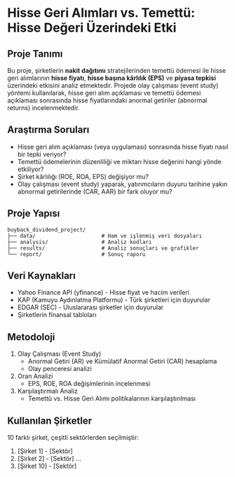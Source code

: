 # Hisse Geri Alımları vs. Temettü: Hisse Değeri Üzerindeki Etki

## Proje Tanımı
Bu proje, şirketlerin **nakit dağıtımı** stratejilerinden temettü ödemesi ile hisse geri alımlarının **hisse fiyatı**, **hisse başına kârlılık (EPS)** ve **piyasa tepkisi** üzerindeki etkisini analiz etmektedir. Projede olay çalışması (event study) yöntemi kullanılarak, hisse geri alım açıklaması ve temettü ödemesi açıklaması sonrasında hisse fiyatlarındaki anormal getiriler (abnormal returns) incelenmektedir.

## Araştırma Soruları
- Hisse geri alım açıklaması (veya uygulaması) sonrasında hisse fiyatı nasıl bir tepki veriyor?
- Temettü ödemelerinin düzenliliği ve miktarı hisse değerini hangi yönde etkiliyor?
- Şirket kârlılığı (ROE, ROA, EPS) değişiyor mu?
- Olay çalışması (event study) yaparak, yatırımcıların duyuru tarihine yakın abnormal getirilerinde (CAR, AAR) bir fark oluyor mu?

## Proje Yapısı
```
buyback_dividend_project/
├── data/                     # Ham ve işlenmiş veri dosyaları
├── analysis/                 # Analiz kodları
├── results/                  # Analiz sonuçları ve grafikler
└── report/                   # Sonuç raporu
```

## Veri Kaynakları
- Yahoo Finance API (yfinance) - Hisse fiyat ve hacim verileri
- KAP (Kamuyu Aydınlatma Platformu) - Türk şirketleri için duyurular
- EDGAR (SEC) - Uluslararası şirketler için duyurular
- Şirketlerin finansal tabloları

## Metodoloji
1. Olay Çalışması (Event Study)
   - Anormal Getiri (AR) ve Kümülatif Anormal Getiri (CAR) hesaplama
   - Olay penceresi analizi
2. Oran Analizi
   - EPS, ROE, ROA değişimlerinin incelenmesi
3. Karşılaştırmalı Analiz
   - Temettü vs. Hisse Geri Alımı politikalarının karşılaştırılması

## Kullanılan Şirketler
10 farklı şirket, çeşitli sektörlerden seçilmiştir:
1. [Şirket 1] - [Sektör]
2. [Şirket 2] - [Sektör]
...
10. [Şirket 10] - [Sektör] 